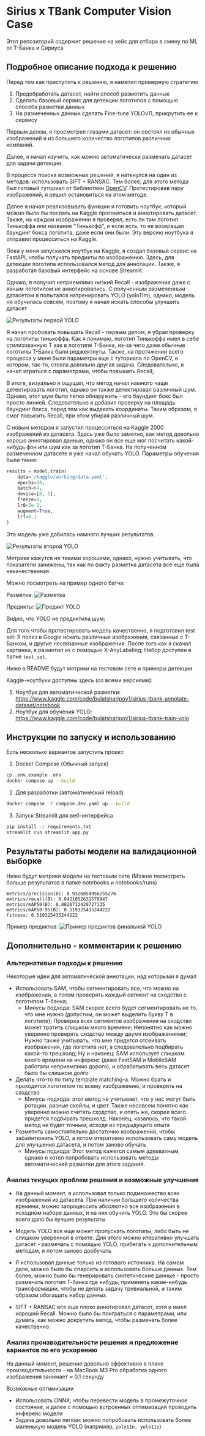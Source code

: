 # Sirius x TBank Computer Vision Case

Этот репозиторий содержит решение на кейс для отбора в смену по ML от Т-Банка и Сириуса

## Подробное описание подхода к решению

Перед тем как приступить к решению, я наметил примерную стратегию
1. Предобработать датасет, найти способ разметить данные
2. Сделать базовый сервис для детекции логотипов с помощью способа разметки данных
3. На размеченных данных сделать Fine-tune YOLOv11, прикрутить ее к сервису


Первым делом, я просмотрел глазами датасет: он состоял из обычных изображений и из большего количество логотипов различных компаний.

Далее, я начал изучить, как можно автоматически размечать датасет для задачи детекции. 

В процессе поиска возможных решений, я наткнулся на один из методов: использовать SIFT + RANSAC. Тем более, для этого метода был готовый туториал от библиотеки [OpenCV](https://docs.opencv.org/4.x/d1/de0/tutorial_py_feature_homography.html). Протестировав пару изображений, я решил остановиться на этом методе. 

Далее я начал реализовывать функции и готовить ноутбук, который можно было бы послать на Kaggle прогоняться и аннотировать датасет. Также, на каждом изображении я проверял, есть ли там логотип Тинькоффа или название "Тинькофф", и если есть, то не возвращал баундинг бокса логотипа, даже если они были. Эту версию ноутбука я отправил процесситься на Kaggle. 

Пока у меня запускался ноутбук на Kaggle, я создал базовый сервис на FastAPI, чтобы получать предикты по изображению. Здесь, для детекции логотипа использовался метод для аннотации. Также, я разработал базовый интерфейс на основе Streamlit.

Однако, я получил неприемлимо низкий Recall - изображения даже с явным логотипом не аннотировались. С полученным размеченным датасетом я попытался натренировать YOLO (yolo11m), однако, модель не обучилась совсем, поэтому я начал искать способы улучшить датасет

![Результаты первой YOLO](./training_results/results_first_yolo.png)


Я начал пробовать повышать Recall - первым делом, я убрал проверку на логотипы тинькоффа. Как я понимаю, логотип Тинькоффа имел в себе стилизованную Т как в логотипе Т-Банка, из-за чего даже обычные логотипы Т-Банка были реджектнуты. Также, на протяжении всего процесса у меня были параметры еще с туториала по OpenCV, в котором, так-то, стояла довольно другая задача. Следовательно, я начал играться с параметрами, чтобы повышать Recall;

В итоге, визуально я ощущал, что метод начал намного чаще детектировать логотип, однако он также детектировал различный шум. Однако, этот шум было легко обнаружить - его баундинг бокс был просто линией. Следовательно я добавил проверку на площадь баундинг бокса, перед тем как выдавать координаты. Таким образом, я смог повысить Recall, при этом убирая различный шум.

С новым методом я запустил процесситься на Kaggle 2000 изображений из датасета. Здесь уже было заметно, как метод довольно хорошо аннотировал данные, однако он все еще мог посчитать какой-нибудь фон или шум как за логотип Т-Банка. На полученном размеченном датасете я уже начал обучать YOLO. Параметры обучения были такие:

```python
results = model.train(
    data='/kaggle/working/data.yaml',
    epochs=20,
    batch=64,
    device=[0, 1],
    freeze=8,
    lr0=3e-3,
    augment=True,
    lrf=0.1
)
```

Эта модель уже добилась намного лучших результатов. 

![Результаты второй YOLO](./training_results/results_second_yolo.png)

Метрики кажутся не такими хорошими, однако, нужно учитывать, что показатели занижены, так как по факту разметка датасета все еще была некачественная. 

Можно посмотреть на пример одного батча:

Разметка:
![Разметка](./training_results/some_annotated.jpg)

Предикты:
![Предикт YOLO](./training_results/some_predicted.jpg)

Видно, что YOLO не предиктила шум; 

Для того чтобы протестировать модель качественно, я подготовил test set: Я полез в Google искать различные изображения, связанные с Т-Банком, и другие несвязанные изображения. После того как я скачал картинки, я разметил их с помощью X-AnyLabeling; Набор доступен в папке ```test_set```. 

Ниже в README будут метрики на тестовом сете и примеры детекции


Kaggle-ноутбуки доступны здесь (со всеми версиями):

1. Ноутбук для автоматической разметки: https://www.kaggle.com/code/bulatsharipov1/sirius-tbank-annotate-dataset/notebook
2. Ноутбук для обучения YOLO: https://www.kaggle.com/code/bulatsharipov1/sirius-tbank-train-yolo


## Инструкции по запуску и использованию

Есть несколько вариантов запустить проект:

1. Docker Compose (Обычный запуск)

```bash
cp .env.example .env
docker compose up --build
```

2. Для разработки (автоматический reload)
```bash
docker compose -f compose.dev.yaml up --build
```

3. Запуск Streamlit для веб-интерфейса
```bash
pip install -r requirements.txt
streamlit run streamlit_app.py
```

## Результаты работы модели на валидационной выборке 

Ниже будут метрики модели на тестовым сете (Можно посмотреть больше результатов в папке notebooks и notebooks/runs)
```
metrics/precision(B): 0.9326854956255276
metrics/recall(B): 0.8421052631578947
metrics/mAP50(B): 0.8826712429727135
metrics/mAP50-95(B): 0.519325435244222
fitness: 0.519325435244222
```

Пример предиктов:
![Пример предиктов финальной YOLO](/notebooks/runs/detect/val4/val_batch0_pred.jpg)


## Дополнительно - комментарии к решению

### Альтернативые подходы к решению

Некоторые идеи для автоматической аннотации, над которыми я думал
- Использовать SAM, чтобы сегментировать все, что можно на изображении, а потом проверять каждый сегмент на сходство с логотипом Т-банка; 
    - Минусы подхода: SAM скорее всего будет сегментировать не то, что мне нужно (допустим, он может выделить букву T в логотипе); Проверка всех сегментов изображения на сходство может тратить слишком много времени; Непонятно как можно уверенно проверять сходство между двумя изображениями; Нужно также учитывать, что мне придется отсеивать изображения, где логотипа нет, а следовательно подбирать какой-то трешхолд; Ну и наконец: SAM использует слишком много времени на инференс (даже FastSAM и MobileSAM работали неприемлимо дорого), и обрабатывать весь датасет было бы слишком долго
- Делать что-то по типу template matching-а. Можно брать и проходится логотипом по всему изображению, и проверять на сходство
    - Минусы подхода: этот метод не учитывает, что у нас могут быть ротации, разные скейлы, и цвет. Также несовсем понятно как уверенно можно считать сходство, и опять же, скорее всего придется подбирать трешхолд. Наконец, казалось, что такой метод не будет точным, исходя из предыдущего опыта
- Разметить самостоятельно достаточно изображений, чтобы зафайнтюнить YOLO, а потом итеративно использовать саму модель для улучшения датасета, и потом заново обучать
    - Минусы подхода: Этот метод кажется самым адекватным, однако я хотел попробовать использовать методы автоматический разметки для этого задания.


### Анализ текущих проблем решения и возможные улучшения

- На данный момент, я использовал только подмножество всех изображений из датасета. При наличии большего количества времени, можно запроцессить абсолютно все изображения в исходном наборе данных, и на них обучить YOLO. Это бы скорее всего дало бы лучшее результаты

- Модель YOLO все еще может пропускать логотипы, либо быть не слишком уверенной в ответе. Для этого можно итеративно улучшать датасет - размечать с помощью YOLO, прибегать к дополнительным методам, и потом заново дообучать

- Я использовал данные только из готового источника. На самом деле, можно было бы спарсить и использовать больше данных. Тем более, можно было бы генерировать синтетические данные - просто размечать логотип Т-банка где нибудь, применять какие-нибудь трансформации, чтобы не делать задачу тривиальной, и таким образом обогащать набор данных 

- SIFT + RANSAC все еще плохо аннотировал датасет, хотя и имел хороший Recall. Можно было бы поиграться с параметрами, или думать, как можно докрутить метод, чтобы размечать более качественно.



### Анализ производительности решения и предложение вариантов по его ускорению

На данный момент, решение довольно эффективно в плане производительности - на MacBook M3 Pro обработка одного изображения занимает ≈ 0,1 секунду

Возможные оптимизации
- Использовать ONNX, чтобы перевести модель в промежуточное состояние, и далее с помощью встроенных оптимизаций проводить инференс модели
- Задача довольно легкая: можно попробовать использовать более маленькую модель YOLO (например, ```yolo11n, yolo11s```)







